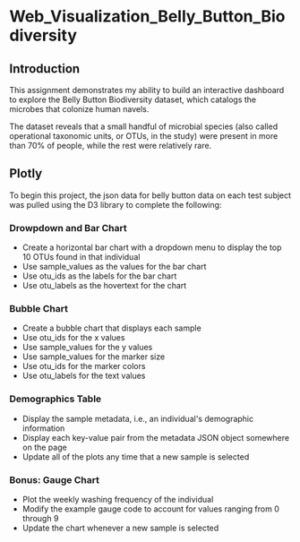# Web_Visualization_Belly_Button_Biodiversity
## Introduction
This assignment demonstrates my ability to build an interactive dashboard to explore the Belly Button Biodiversity dataset, 
which catalogs the microbes that colonize human navels.

The dataset reveals that a small handful of microbial species (also called operational taxonomic units, or OTUs, in the study) 
were present in more than 70% of people, while the rest were relatively rare.

## Plotly
To begin this project, the json data for belly button data on each test subject was pulled using the D3 library to complete the following:

### Drowpdown and Bar Chart
* Create a horizontal bar chart with a dropdown menu to display the top 10 OTUs found in that individual
* Use sample_values as the values for the bar chart
* Use otu_ids as the labels for the bar chart
* Use otu_labels as the hovertext for the chart

### Bubble Chart
* Create a bubble chart that displays each sample
* Use otu_ids for the x values
* Use sample_values for the y values
* Use sample_values for the marker size
* Use otu_ids for the marker colors
* Use otu_labels for the text values

### Demographics Table
* Display the sample metadata, i.e., an individual's demographic information
* Display each key-value pair from the metadata JSON object somewhere on the page
* Update all of the plots any time that a new sample is selected

### Bonus: Gauge Chart
* Plot the weekly washing frequency of the individual
* Modify the example gauge code to account for values ranging from 0 through 9
* Update the chart whenever a new sample is selected


